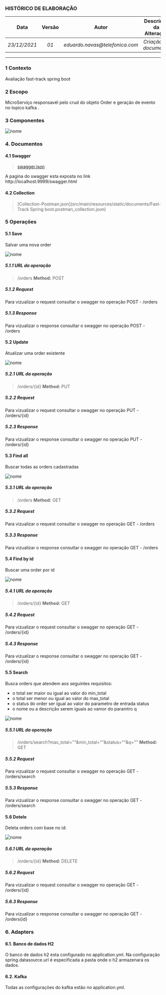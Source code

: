 ### **HISTÓRICO DE ELABORAÇÃO**
| **Data**     | **Versão**   | **Autor**                      | **Descrição da Alteração** |
|:------------:|:------------:|:------------------------------:|:--------------------------:|
| _23/12/2021_ | _01_         | _eduardo.navas@telefonica.com_  | _Criação do documento_   
---

### **1 Contexto**
Avaliação fast-track spring boot

### **2 Escopo**
MicroServiço responsavél pelo crud do objeto Order e geração de evento no topico kafka .

### **3 Componentes**

![nome](src/main/resources/static/img/diagrama_componentes.png)

### **4. Documentos**
#### 4.1 Swagger
> [swagger.json](src/main/resources/static/documents/swagger.json)

A pagina do swagger esta exposta no link http://localhost:9999/swagger.html

#### 4.2 Collection
> [Collection-Postman.json](src/main/resources/static/documents/Fast-Track Spring boot.postman_collection.json)

### 5 Operações
#### 5.1 Save
Salvar uma nova order

![nome](src/main/resources/static/img/diagrama_sequencia_save.png)

##### 5.1.1 URL da operação
> /orders
**Method:** POST


##### 5.1.2 Request

Para vizualizar o request consultar o swagger no operação POST - /orders

##### 5.1.3 Response

Para vizualizar o response consultar o swagger no operação POST - /orders

#### 5.2 Update
Atualizar uma order existente

![nome](src/main/resources/static/img/diagrama_sequencia_update.png)

##### 5.2.1 URL da operação
> /orders/{id}
**Method:** PUT


##### 5.2.2 Request

Para vizualizar o request consultar o swagger no operação PUT - /orders/{id}

##### 5.2.3 Response

Para vizualizar o response consultar o swagger no operação PUT - /orders/{id}

#### 5.3 Find all
Buscar todas as orders cadastradas

![nome](src/main/resources/static/img/diagrama_sequencia_find_all.png)

##### 5.3.1 URL da operação
> /orders
**Method:** GET


##### 5.3.2 Request

Para vizualizar o request consultar o swagger no operação GET - /orders

##### 5.3.3 Response

Para vizualizar o response consultar o swagger no operação GET - /orders

#### 5.4 Find by id
Buscar uma order por id

![nome](src/main/resources/static/img/diagrama_sequencia_find_by_id.png)

##### 5.4.1 URL da operação
> /orders/{id}
**Method:** GET


##### 5.4.2 Request

Para vizualizar o request consultar o swagger no operação GET - /orders/{id}

##### 5.4.3 Response

Para vizualizar o response consultar o swagger no operação GET - /orders/{id}

#### 5.5 Search
Busca orders que atendem aos seguintes requisitos:

 - o total ser maior ou igual ao valor do min_total
 - o total ser menor ou igual ao valor do max_total
 - o status do order ser igual ao valor do parametro de entrada status
 - o nome ou a descrição serem iguais ao vamor do paramtro q 


![nome](src/main/resources/static/img/diagrama_sequencia_search.png)

##### 5.5.1 URL da operação
> /orders/search?max_total=""&min_total=""&status=""&q=""
**Method:** GET


##### 5.5.2 Request

Para vizualizar o request consultar o swagger no operação GET - /orders/search

##### 5.5.3 Response

Para vizualizar o response consultar o swagger no operação GET - /orders/search

#### 5.6 Detele
Deleta orders com base no id:

![nome](src/main/resources/static/img/diagrama_sequencia_delete.png)

##### 5.6.1 URL da operação
> /orders/{id}
**Method:** DELETE


##### 5.6.2 Request

Para vizualizar o request consultar o swagger no operação GET - /orders/{id}

##### 5.6.3 Response

Para vizualizar o response consultar o swagger no operação GET - /orders{id}




### **6. Adapters**

#### 6.1.  Banco de dados H2
O banco de dados h2 esta configurado no application.yml. Na configuração spring.datasource.url é especificada a pasta onde o h2 armazenara os dados.


#### 6.2.  Kafka
Todas as configurações do kafka estão no application.yml.